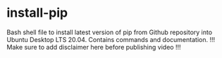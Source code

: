 # install-pip
Bash shell file to install latest version of pip from Github repository into Ubuntu Desktop LTS 20.04. Contains commands and documentation.
!!! Make sure to add disclaimer here before publishing video !!!

